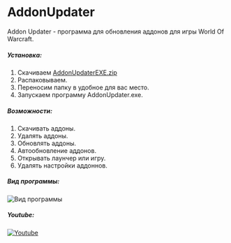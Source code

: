 
# AddonUpdater

Addon Updater - программа для обновления аддонов для игры World Of Warcraft.

##### Установка:

1) Скачиваем [AddonUpdaterEXE.zip](https://github.com/Mr-Dan/AddonUpdaterCode/releases/latest)
2) Распаковываем.
3) Переносим папку в удобное для вас место.
4) Запускаем программу AddonUpdater.exe.

##### Возможности:

1) Скачивать аддоны.
2) Удалять аддоны.
3) Обновлять аддоны.
4) Автообновление аддонов.
5) Открывать лаунчер или игру.
6) Удалять настройки аддоннов.

##### Вид программы:

 ![Вид программы](images/Screenshot_1.png)

##### Youtube:

 [![Youtube](https://i.imgur.com/jSeznJf.png)](https://www.youtube.com/watch?v=ohWPln1pqSk)
